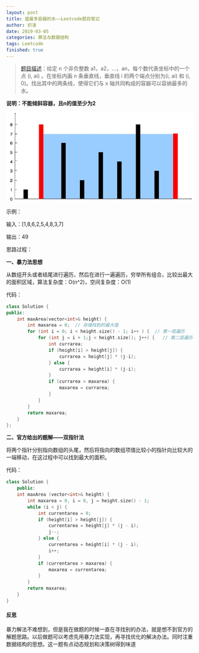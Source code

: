 ```yaml
---
layout: post
title: 盛最多容器的水——Leetcode题目笔记
author: 炽凌
date: 2019-03-05
categories: 算法与数据结构
tags: Leetcode
finished: true
---
```


> [题目描述](https://leetcode-cn.com/problems/container-with-most-water/)：给定 n 个非负整数 a1，a2，...，an，每个数代表坐标中的一个点 (i, ai) 。在坐标内画 n 条垂直线，垂直线 i 的两个端点分别为(i, ai) 和 (i, 0)。找出其中的两条线，使得它们与 x 轴共同构成的容器可以容纳最多的水。

__说明：不能倾斜容器，且n的值至少为2__

![图中垂直线代表输入数组[1,8,6,2,5,4,8,3,7]](../img/question_11.jpg)

示例：

输入：[1,8,6,2,5,4,8,3,7]

输出：49

思路过程：

__一、暴力法思想__

​	从数组开头或者结尾进行遍历，然后在进行一遍遍历，穷举所有组合，比较出最大的面积区域，算法复杂度：O(n^2)，空间复杂度：O(1)

代码：

```cpp
class Solution {
public:
    int maxArea(vector<int>& height) {
        int maxarea = 0;  // 存储找到的最大值
        for (int i = 0; i < height.size() - 1; i++ ) {  // 第一层遍历
            for (int j = i + 1;j < height.size(); j++) {   // 第二层遍历
                int currarea;
                if (height[i] > height[j]) {
                    currarea = height[j] * (j-i);
                } else {
                    currarea = height[i] * (j-i);
                }
                if (currarea > maxarea) {
                    maxarea = currarea;
                }
            }
        }
        return maxarea;
    }
};
```

__二、官方给出的题解——双指针法__

将两个指针分别指向数组的头尾，然后将指向的数组项值比较小的指针向比较大的一端移动，在这过程中可以找到最大的面积。

代码：

```cpp
class Solution {
    public:
    int maxArea (vector<int>& height) {
        int maxarea = 0, i = 0, j = height.size() - 1;
        while (i < j) {
            int currentarea = 0;
            if (height[i] > height[j]) {
                currentarea = height[j] * (j - i);
                j--;
            } else {
                currentarea = height[i] * (j - i);
                i++;
            }
            if (currentarea > maxarea) {
                maxarea = currentarea;
            }
        }
        return maxarea;
    }
}
```

#### 反思

暴力解法不难想到，但是我在做题的时候一直在寻找别的办法，就是想不到官方的解题思路。以后做题可以考虑先用暴力法实现，再寻找优化的解决办法。同时注重数据结构的思想。这一题有点动态规划和决策树得到味道